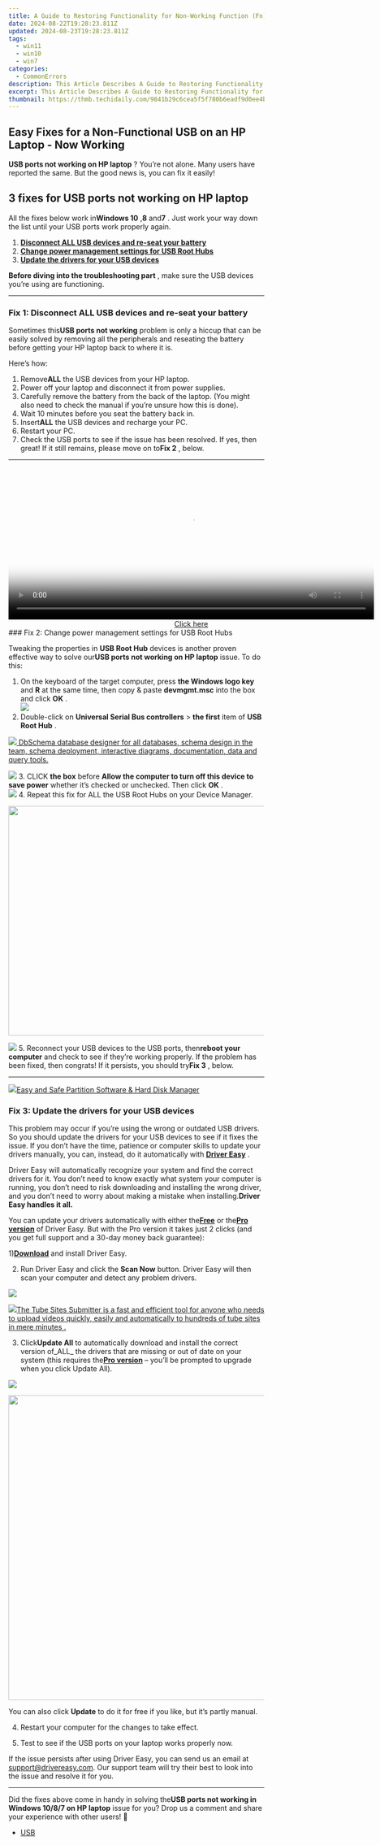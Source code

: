 ```yaml
---
title: A Guide to Restoring Functionality for Non-Working Function (Fn) Keys on Dell Laptops
date: 2024-08-22T19:28:23.811Z
updated: 2024-08-23T19:28:23.811Z
tags:
  - win11
  - win10
  - win7
categories:
  - CommonErrors
description: This Article Describes A Guide to Restoring Functionality for Non-Working Function (Fn) Keys on Dell Laptops
excerpt: This Article Describes A Guide to Restoring Functionality for Non-Working Function (Fn) Keys on Dell Laptops
thumbnail: https://thmb.techidaily.com/9841b29c6cea5f5f780b6eadf9d0ee4bcbe0f046fdd4bc1a6bbe581309b919ba.jpg
---
```


## Easy Fixes for a Non-Functional USB on an HP Laptop - Now Working

**USB ports not working on HP laptop** ? You’re not alone. Many users have reported the same. But the good news is, you can fix it easily!

## 3 fixes for USB ports not working on HP laptop

 All the fixes below work in**Windows 10** ,**8** and**7** . Just work your way down the list until your USB ports work properly again.

1. [**Disconnect ALL USB devices and re-seat your battery**](#F1)
2. [**Change power management settings for USB Root Hubs**](#F2)
3. [**Update the drivers for your USB devices**](#F3)

**Before diving into the troubleshooting part** , make sure the USB devices you’re using are functioning.

---

### Fix 1: Disconnect ALL USB devices and re-seat your battery

 Sometimes this**USB ports not working** problem is only a hiccup that can be easily solved by removing all the peripherals and reseating the battery before getting your HP laptop back to where it is.

Here’s how:

1. Remove**ALL** the USB devices from your HP laptop.
2. Power off your laptop and disconnect it from power supplies.
3. Carefully remove the battery from the back of the laptop. (You might also need to check the manual if you’re unsure how this is done).
4. Wait 10 minutes before you seat the battery back in.
5. Insert**ALL** the USB devices and recharge your PC.
6. Restart your PC.
7. Check the USB ports to see if the issue has been resolved. If yes, then great! If it still remains, please move on to**Fix 2** , below.

---

<!-- affiliate ads begin -->
<span id="1993650">
					<video width="720" height="300" style="cursor:pointer"
           poster="//a.impactradius-go.com/display-clicktoplayimage/1993650.jpeg"
           onclick="if(!this.playClicked){this.play();this.setAttribute('controls',true);this.playClicked=true;}">
	   <source src="//a.impactradius-go.com/display-ad/22993-1993650">
	   <img src="//a.impactradius-go.com/display-clicktoplayimage/1993650.jpeg" style="border: none; height: 100%; width: 100%; object-fit: contain">
	</video>
	<div style="width:720px;text-align:center"><a href="javascript:window.open(decodeURIComponent('https%3A%2F%2Fhomestyler.sjv.io%2Fc%2F5597632%2F1993650%2F22993'), '_blank');void(0);">Click here</a></div>
</span>
<img height="0" width="0" src="https://imp.pxf.io/i/5597632/1993650/22993" style="position:absolute;visibility:hidden;" border="0" />
<!-- affiliate ads end -->
### Fix 2:  Change power management settings for USB Root Hubs

Tweaking the properties in **USB Root Hub**  devices is another proven effective way to solve our**USB ports not working on HP laptop** issue. To do this:

1. On the keyboard of the target computer, press **the Windows logo key** and **R**  at the same time, then copy & paste **devmgmt.msc** into the box and click **OK** .  
![](https://images.drivereasy.com/wp-content/uploads/2018/05/img_5afb9c1b96ba9.png)
2. Double-click on **Universal Serial Bus controllers**   \>  **the first**   item of **USB Root Hub** .  
<!-- affiliate ads begin -->
<a href="https://shop.dbschema.com/order/checkout.php?PRODS=19867419&QTY=1&AFFILIATE=108875&CART=1"> <img src="https://secure.avangate.com/images/merchant/176b22bab4e94a28619ca2433b2ef241/products/1_icon256.png" border="0">
DbSchema database designer for all databases, schema design in the team, schema deployment, interactive diagrams, documentation, data and query tools. </a>
<!-- affiliate ads end -->
![](https://images.drivereasy.com/wp-content/uploads/2018/08/img_5b72a8b859168.jpg)
3. CLICK **the box**   before   **Allow the computer to turn off this device to save power**  whether it’s checked or unchecked. Then click **OK** .  
![](https://images.drivereasy.com/wp-content/uploads/2018/08/img_5b72a9e76e5de.png)
4. Repeat this fix for ALL the USB Root Hubs on your Device Manager.  
<!-- affiliate ads begin -->
<a href="https://ukaidot.sjv.io/c/5597632/1793234/19578" target="_top" id="1793234"><img src="//a.impactradius-go.com/display-ad/19578-1793234" border="0" alt="" width="678" height="452"/></a><img height="0" width="0" src="https://imp.pxf.io/i/5597632/1793234/19578" style="position:absolute;visibility:hidden;" border="0" />
<!-- affiliate ads end -->
![](https://images.drivereasy.com/wp-content/uploads/2018/10/img_5bbec8afa4fc4.jpg)
5. Reconnect your USB devices to the USB ports, then**reboot your computer** and check to see if they’re working properly. If the problem has been fixed, then congrats! If it persists, you should try**Fix 3** , below.

---

<!-- affiliate ads begin -->
<a href="https://secure.2checkout.com/order/checkout.php?PRODS=22741618&QTY=1&AFFILIATE=108875&CART=1"><img src="https://www.diskpart.com/resource/images/index/dp-index-img-banner-people@2x.png" border="0">Easy and Safe Partition Software & Hard Disk Manager</a>
<!-- affiliate ads end -->
### Fix 3: Update the drivers for your USB devices

 This problem may occur if you’re using the wrong or outdated USB drivers. So you should update the drivers for your USB devices to see if it fixes the issue. If you don’t have the time, patience or computer skills to update your drivers manually, you can, instead, do it automatically with **[Driver Easy](https://tools.techidaily.com/drivereasy/download/)**  .

 Driver Easy will automatically recognize your system and find the correct drivers for it. You don’t need to know exactly what system your computer is running, you don’t need to risk downloading and installing the wrong driver, and you don’t need to worry about making a mistake when installing.**Driver Easy handles it all.**

 You can update your drivers automatically with either the[**Free**](https://tools.techidaily.com/drivereasy/download/) or the[**Pro version**](https://tools.techidaily.com/drivereasy/download/) of Driver Easy. But with the Pro version it takes just 2 clicks (and you get full support and a 30-day money back guarantee):

 1)[**Download**](https://tools.techidaily.com/drivereasy/download/) and install Driver Easy.

 2) Run Driver Easy and click the **Scan Now** button. Driver Easy will then scan your computer and detect any problem drivers.

![](https://images.drivereasy.com/wp-content/uploads/2018/07/img_5b46ffcde1143.jpg)

<!-- affiliate ads begin -->
<a href="https://secure.2checkout.com/order/checkout.php?PRODS=4531356&QTY=1&AFFILIATE=108875&CART=1"><img src="https://secure.avangate.com/images/merchant/8fdd149fcaa7058caccc9c4ad5b0d89a/products/tss-box.JPG" border="0">The Tube Sites Submitter is a fast and efficient tool for anyone who needs to upload videos quickly, easily and automatically to hundreds of tube sites in mere minutes . </a>
<!-- affiliate ads end -->
 3) Click**Update All** to automatically download and install the correct version of_ALL_ the drivers that are missing or out of date on your system (this requires the[**Pro version**](https://tools.techidaily.com/drivereasy/download/) – you’ll be prompted to upgrade when you click Update All).

![](https://images.drivereasy.com/wp-content/uploads/2018/10/img_5bbeca937d3b9.jpg)

<!-- affiliate ads begin -->
<a href="https://appsumo.8odi.net/c/5597632/2075475/7443" target="_top" id="2075475"><img src="//a.impactradius-go.com/display-ad/7443-2075475" border="0" alt="" width="1200" height="600"/></a><img height="0" width="0" src="https://appsumo.8odi.net/i/5597632/2075475/7443" style="position:absolute;visibility:hidden;" border="0" />
<!-- affiliate ads end -->
 You can also click **Update** to do it for free if you like, but it’s partly manual.

4) Restart your computer for the changes to take effect.

5) Test to see if the USB ports on your laptop works properly now.

 If the issue persists after using Driver Easy, you can send us an email at <support@drivereasy.com>. Our support team will try their best to look into the issue and resolve it for you.

---

 Did the fixes above come in handy in solving the**USB ports not working in Windows 10/8/7 on HP laptop** issue for you? Drop us a comment and share your experience with other users! 🙂

* [USB](https://store.drivereasy.com/order/cart.php?PRODS=4731822&QTY=1&AFFILIATE=108875)

<ins class="adsbygoogle"
     style="display:block"
     data-ad-format="autorelaxed"
     data-ad-client="ca-pub-7571918770474297"
     data-ad-slot="1223367746"></ins>



<ins class="adsbygoogle"
     style="display:block"
     data-ad-client="ca-pub-7571918770474297"
     data-ad-slot="8358498916"
     data-ad-format="auto"
     data-full-width-responsive="true"></ins>


